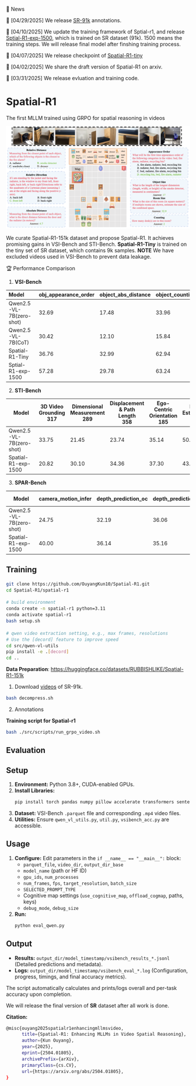 📅 News

🚀 [04/29/2025] We release [SR-91k](https://github.com/OuyangKun10/Spatial-R1/blob/main/annotation/SR-91k.jsonl) annotations.

🚀 [04/10/2025] We update the training framework of Sptial-r1, and release [Sptial-R1-exp-1500](https://huggingface.co/RUBBISHLIKE/Sptial-R1-exp-1500), which is trained on SR dataset (91k). 1500 means the training steps. We will release final model after finshing training process.

🚀 [04/07/2025] We release checkpoint of [Spatial-R1-tiny](https://huggingface.co/RUBBISHLIKE/Spatial-R1-tiny)

🚀 [04/02/2025] We share the draft version of Spatial-R1 on arxiv.

🚀 [03/31/2025] We release evluation and training code.



# Spatial-R1
The first MLLM trained using GRPO for spatial reasoning in videos


<img src="./figure/QA_visual.png"/>

We curate Spatial-R1-151k dataset and propose Spatial-R1. It achieves promising gains in VSI-Bench and STI-Bench. **Spatial-R1-Tiny** is trained on the tiny set of SR dataset, which contains 9k samples. **NOTE** We have excluded videos used in VSI-Bench to prevent data leakage.



🏆 Performance Comparison 

1. **VSI-Bench**

| Model                      | obj_appearance_order | object_abs_distance | object_counting | object_rel_distance | object_size_estimation | room_size_estimation | route_planning | object_rel_direction | Overall_acc |
| :------------------------- | :------------------- | :------------------ | :-------------- | :------------------ | :--------------------- | :------------------- | :------------- | :------------------- | :---------- |
| Qwen2.5-VL-7B(zero-shot) | 32.69                | 17.48               | 33.96           | 35.77               | 51.85                  | 36.60                | 29.38          | 37.73                | 34.43       |
| Qwen2.5-VL-7B(CoT)       | 30.42                | 12.10               | 15.84           | 31.83               | 19.12                  | 24.24                | 34.54          | 34.68                | 25.35       |
| Spatial-R1-Tiny      | 36.76                | 32.99               | 62.94           | 38.15               | 58.12                  | 31.04                | 28.87          | 32.72                | 41.81       |
|Sptial-R1-exp-1500    |57.28                 |29.78                |63.24            | 39.15               |60.76                   |45.07                 |28.87           |45.02                 |46.15        |   

2. **STI-Bench**

| Model                    | 3D Video Grounding<br>317 | Dimensional Measurement<br>289 | Displacement & Path Length<br>358 | Ego-Centric Orientation<br>185 | Pose Estimation<br>360 | Spatial Relation<br>146 | Speed & Acceleration<br>331 | Trajectory Description<br>78 | Overall<br>2064 | SR_sub acc<br>1387 |
|--------------------------|--------------------------|------------------------------|-----------------------------------|-------------------------------|-----------------------|------------------------|--------------------------|----------------------------|-----------------|--------------------|
| Qwen2.5-VL-7B(zero-shot) | 33.75                    | 21.45                        | 23.74                             | 35.14                         | 50.83                 | 44.52                  | 31.71                    | 47.44                      | 36.07           | 30.21              |
| Spatial-R1-exp-1500      | 20.82                    | 30.10                        | 34.36                             | 37.30                         | 43.06                 | 51.37                  | 34.44                    | 44.87                      | 37.04           | 36.27              |

3. **SPAR-Bench**

| Model                     | camera_motion_infer | depth_prediction_oc | depth_prediction_oc_mv | depth_prediction_oo | depth_prediction_oo_mv | distance_infer_center_oo | distance_infer_center_oo_mv | distance_prediction_oc | distance_prediction_oc_mv | distance_prediction_oo | distance_prediction_oo_mv | obj_spatial_relation_oc_mv | obj_spatial_relation_oo | obj_spatial_relation_oo_mv | position_matching | spatial_imagination_oc | spatial_imagination_oc_mv | spatial_imagination_oo | spatial_imagination_oo_mv | view_change_infer | overall_accuracy |Single-view |Multi-view |
|---------------------------|---------------------|---------------------|------------------------|---------------------|------------------------|--------------------------|----------------------------|------------------------|-------------------------|------------------------|-------------------------|---------------------------|------------------------|---------------------------|-------------------|------------------------|---------------------------|------------------------|---------------------------|-------------------|------------------|------------------|------------------|
| Qwen2.5-VL-7B(zero-shot)  | 24.75               | 32.19               | 36.06                  | 20.00               | 15.43                  | 59.41                    | 55.95                      | 42.85                  | 26.52                   | 25.48                  | 21.21                   | 45.50                      | 52.20                | 38.23                      | 42.75            | 33.33                  | 32.56                     | 29.80                  | 33.61                      | 8.47             | 33.82               |36.91|31.75|
| Spatial-R1-exp-1500       | 40.00               | 36.14               | 35.16                  | 15.40               | 19.25                  | 62.35                    | 61.61                      | 40.13                  | 35.07                   | 36.97                  | 29.16                   | 52.25                      | 51.92                | 46.81                      | 38.68            | 37.90                  | 36.05                     | 24.83                  | 34.17                      | 17.23            | 37.55            |38.21|37.12|

## Training
```bash
git clone https://github.com/OuyangKun10/Spatial-R1.git
cd Spatial-R1/spatial-r1

# build environment
conda create -n spatial-r1 python=3.11 
conda activate spatial-r1
bash setup.sh

# qwen video extraction setting, e.g., max frames, resolutions
# Use the [decord] feature to improve speed
cd src/qwen-vl-utils
pip install -e .[decord]
cd ..
```
**Data Preparation**:
https://huggingface.co/datasets/RUBBISHLIKE/Spatial-R1-151k
1. Download [videos](https://huggingface.co/datasets/RUBBISHLIKE/Spatial-R1-151k) of SR-91k.

```bash
bash decompress.sh
```

2. Annotations 

   
**Training script for Spatial-r1**
```bash
bash ./src/scripts/run_grpo_video.sh
```
## Evaluation

## Setup

1.  **Environment:** Python 3.8+, CUDA-enabled GPUs.
2.  **Install Libraries:**
    ```bash
    pip install torch pandas numpy pillow accelerate transformers sentencepiece decord flash-attn --no-build-isolation
    ```
3.  **Dataset:** VSI-Bench `.parquet` file and corresponding `.mp4` video files.
4.  **Utilities:** Ensure `qwen_vl_utils.py`, `util.py`, `vsibench_acc.py` are accessible.

## Usage

1.  **Configure:** Edit parameters in the `if __name__ == "__main__":` block:
    *   `parquet_file`, `video_dir`, `output_dir_base`
    *   `model_name` (path or HF ID)
    *   `gpu_ids`, `num_processes`
    *   `num_frames`, `fps`, `target_resolution`, `batch_size`
    *   `SELECTED_PROMPT_TYPE`
    *   Cognitive map settings (`use_cognitive_map`, `offload_cogmap`, paths, keys)
    *   `debug_mode`, `debug_size`
2.  **Run:**
    ```bash
    python eval_qwen.py
    ```

## Output

*   **Results:** `output_dir/model_timestamp/vsibench_results_*.jsonl` (Detailed predictions and metadata).
*   **Logs:** `output_dir/model_timestamp/vsibench_eval_*.log` (Configuration, progress, timings, and final accuracy metrics).

The script automatically calculates and prints/logs overall and per-task accuracy upon completion.

We will release the final version of **SR** dataset after all work is done.

**Citation:**

```bash
@misc{ouyang2025spatialr1enhancingmllmsvideo,
      title={Spatial-R1: Enhancing MLLMs in Video Spatial Reasoning}, 
      author={Kun Ouyang},
      year={2025},
      eprint={2504.01805},
      archivePrefix={arXiv},
      primaryClass={cs.CV},
      url={https://arxiv.org/abs/2504.01805}, 
}
```

